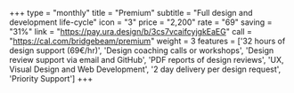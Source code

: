 +++
type = "monthly"
title = "Premium"
subtitle = "Full design and development life-cycle"
icon = "3"
price = "2,200"
rate = "69"
saving = "31%"
link = "https://pay.ura.design/b/3cs7vcaifcyjgkEaEG"
call = "https://cal.com/bridgebeam/premium"
weight = 3
features = ['32 hours of design support (69€/hr)', 'Design coaching calls or workshops', 'Design review support via email and GitHub', 'PDF reports of design reviews', 'UX, Visual Design and Web Development', '2 day delivery per design request', 'Priority Support']
+++